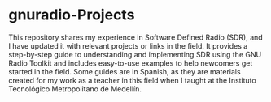 # gnuradio-Projects
This repository shares my experience in Software Defined Radio (SDR), and I have updated it with relevant projects or links in the field. It provides a step-by-step guide to understanding and implementing SDR using the GNU Radio Toolkit and includes easy-to-use examples to help newcomers get started in the field. Some guides are in Spanish, as they are materials created for my work as a teacher in this field when I taught at the  Instituto Tecnológico Metropolitano de Medellín.
